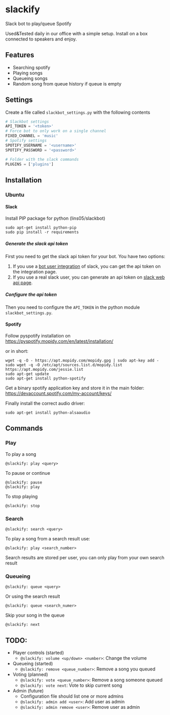 # slackify
Slack bot to play/queue Spotify

Used&Tested daily in our office with a simple setup. Install on a box connected to speakers and enjoy.

## Features
- Searching spotify
- Playing songs
- Queueing songs
- Random song from queue history if queue is empty

## Settings
Create a file called ```slackbot_settings.py``` with the following contents
```python
# Slackbot settings
API_TOKEN = '<token>'
# Force bot to only work on a single channel
FIXED_CHANNEL = 'music'
# Spotify settings
SPOTIFY_USERNAME = '<username>'
SPOTIFY_PASSWORD = '<password>'

# Folder with the slack commands
PLUGINS = ['plugins']
```

## Installation

### Ubuntu

#### Slack
Install PIP package for python (lins05/slackbot)
```
sudo apt-get install python-pip
sudo pip install -r requirements
```
##### Generate the slack api token

First you need to get the slack api token for your bot. You have two options:

1. If you use a [bot user integration](https://api.slack.com/bot-users) of slack, you can get the api token on the integration page.
2. If you use a real slack user, you can generate an api token on [slack web api page](https://api.slack.com/web).

##### Configure the api token

Then you need to configure the `API_TOKEN` in the python module `slackbot_settings.py`.

#### Spotify
Follow pyspotify installation on https://pyspotify.mopidy.com/en/latest/installation/

or in short:
```
wget -q -O - https://apt.mopidy.com/mopidy.gpg | sudo apt-key add -
sudo wget -q -O /etc/apt/sources.list.d/mopidy.list https://apt.mopidy.com/jessie.list
sudo apt-get update
sudo apt-get install python-spotify
```

Get a binary spotify application key and store it in the main folder: https://devaccount.spotify.com/my-account/keys/

Finally install the correct audio driver:
```
sudo apt-get install python-alsaaudio
```

## Commands

### Play
To play a song
```
@slackify: play <query>
```
To pause or continue
```
@slackify: pause
@slackify: play
```
To stop playing
```
@slackify: stop
```

### Search
```
@slackify: search <query>
```
To play a song from a search result use:
```
@slackify: play <search_number>
```
Search results are stored per user, you can only play from your own search result

### Queueing
```
@slackify: queue <query>
```
Or using the search result
```
@slackify: queue <search_numer>
```
Skip your song in the queue
```
@slackify: next
```

## TODO:
- Player controls (started)
  - ```@slackify: volume <up/down> <number>```: Change the volume
- Queueing (started)
  - ```@slackify: remove <queue_number>```: Remove a song you queued
- Voting (planned)
  - ```@slackify: vote <queue_number>```: Remove a song someone queued
  - ```@slackify: vote next```: Vote to skip current song
- Admin (future)
  - Configuration file should list one or more admins
  - ```@slackify: admin add <user>```: Add user as admin
  - ```@slackify: admin remove <user>```: Remove user as admin
